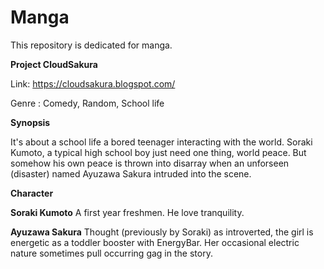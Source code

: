 # Manga
This repository is dedicated for manga.

<b>Project CloudSakura</b>

Link: https://cloudsakura.blogspot.com/

Genre : Comedy, Random, School life

<strong>Synopsis</strong>

It's about a school life a bored teenager interacting with the world. Soraki Kumoto, a typical high school boy just 
need one thing, world peace. But somehow his own peace is thrown into disarray when an unforseen (disaster) named Ayuzawa 
Sakura intruded into the scene. 

<strong>Character</strong>

<strong>Soraki Kumoto</strong>
A first year freshmen. He love tranquility. 

<strong>Ayuzawa Sakura</strong>
Thought (previously by Soraki) as introverted, the girl is energetic as a toddler booster with EnergyBar. Her occasional electric nature sometimes pull occurring gag in the story.



